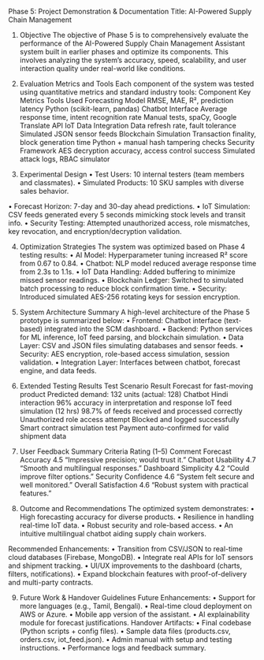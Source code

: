 Phase 5: Project Demonstration & Documentation 
Title: AI-Powered Supply Chain Management 
1. Objective 
The objective of Phase 5 is to comprehensively evaluate the performance of 
the AI-Powered Supply Chain Management Assistant system built in earlier 
phases and optimize its components. This involves analyzing the system’s 
accuracy, speed, scalability, and user interaction quality under real-world
like conditions. 
 
2. Evaluation Metrics and Tools 
Each component of the system was tested using quantitative metrics and 
standard industry tools: 
Component Key Metrics Tools Used 
Forecasting 
Model 
RMSE, MAE, R², prediction 
latency 
Python (scikit-learn, 
pandas) 
Chatbot Interface Average response time, intent 
recognition rate 
Manual tests, spaCy, 
Google Translate API 
IoT Data 
Integration 
Data refresh rate, fault 
tolerance 
Simulated JSON sensor 
feeds 
Blockchain 
Simulation 
Transaction finality, block 
generation time 
Python + manual hash 
tampering checks 
Security 
Framework 
AES decryption accuracy, 
access control success 
Simulated attack logs, RBAC 
simulator 
 
3. Experimental Design 
• Test Users: 10 internal testers (team members and classmates). 
• Simulated Products: 10 SKU samples with diverse sales behavior. 
 
• Forecast Horizon: 7-day and 30-day ahead predictions. 
• IoT Simulation: CSV feeds generated every 5 seconds mimicking stock 
levels and transit info. 
• Security Testing: Attempted unauthorized access, role mismatches, key 
revocation, and encryption/decryption validation. 
 
4. Optimization Strategies 
The system was optimized based on Phase 4 testing results: 
• AI Model: Hyperparameter tuning increased R² score from 0.67 to 0.84. 
• Chatbot: NLP model reduced average response time from 2.3s to 1.1s. 
• IoT Data Handling: Added buffering to minimize missed sensor readings. 
• Blockchain Ledger: Switched to simulated batch processing to reduce 
block confirmation time. 
• Security: Introduced simulated AES-256 rotating keys for session 
encryption. 
 
5. System Architecture Summary 
A high-level architecture of the Phase 5 prototype is summarized below: 
• Frontend: Chatbot interface (text-based) integrated into the SCM 
dashboard. 
• Backend: Python services for ML inference, IoT feed parsing, and 
blockchain simulation. 
• Data Layer: CSV and JSON files simulating databases and sensor feeds. 
• Security: AES encryption, role-based access simulation, session 
validation. 
• Integration Layer: Interfaces between chatbot, forecast engine, and data 
feeds. 
  
 
6. Extended Testing Results 
Test Scenario Result 
Forecast for fast-moving 
product Predicted demand: 132 units (actual: 128) 
Chatbot Hindi interaction 96% accuracy in interpretation and response 
IoT feed simulation (12 hrs) 98.7% of feeds received and processed 
correctly 
Unauthorized role access 
attempt Blocked and logged successfully 
Smart contract simulation test Payment auto-confirmed for valid shipment 
data 
 
7. User Feedback Summary 
Criteria Rating (1–5) Comment 
Forecast Accuracy 4.5 “Impressive precision; would trust it.” 
Chatbot Usability 4.7 “Smooth and multilingual responses.” 
Dashboard Simplicity 4.2 “Could improve filter options.” 
Security Confidence 4.6 “System felt secure and well monitored.” 
Overall Satisfaction 4.6 “Robust system with practical features.” 
 
8. Outcome and Recommendations 
The optimized system demonstrates: 
• High forecasting accuracy for diverse products. 
• Resilience in handling real-time IoT data. 
• Robust security and role-based access. 
• An intuitive multilingual chatbot aiding supply chain workers. 
 
Recommended Enhancements: 
• Transition from CSV/JSON to real-time cloud databases (Firebase, 
MongoDB). 
• Integrate real APIs for IoT sensors and shipment tracking. 
• UI/UX improvements to the dashboard (charts, filters, notifications). 
• Expand blockchain features with proof-of-delivery and multi-party 
contracts. 
 
9. Future Work & Handover Guidelines 
Future Enhancements: 
• Support for more languages (e.g., Tamil, Bengali). 
• Real-time cloud deployment on AWS or Azure. 
• Mobile app version of the assistant. 
• AI explainability module for forecast justifications. 
Handover Artifacts: 
• Final codebase (Python scripts + config files). 
• Sample data files (products.csv, orders.csv, iot_feed.json). 
• Admin manual with setup and testing instructions. 
• Performance logs and feedback summary. 
